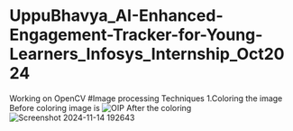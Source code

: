 # UppuBhavya_AI-Enhanced-Engagement-Tracker-for-Young-Learners_Infosys_Internship_Oct2024
Working on OpenCV
#Image processing Techniques
1.Coloring the image
Before coloring image is
   ![OIP](https://github.com/user-attachments/assets/325b3385-385b-40e6-a3c7-11947b507635)
After the coloring
   ![Screenshot 2024-11-14 192643](https://github.com/user-attachments/assets/58a257b4-d259-4d6c-8e76-aa35c09acb7e)



